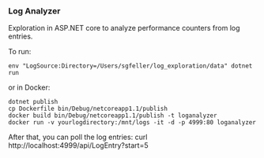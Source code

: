 ### Log Analyzer
Exploration in ASP.NET core to analyze performance counters from log entries.

To run:

	env "LogSource:Directory=/Users/sgfeller/log_exploration/data" dotnet run

or in Docker:

	dotnet publish
	cp Dockerfile bin/Debug/netcoreapp1.1/publish
	docker build bin/Debug/netcoreapp1.1/publish -t loganalyzer
	docker run -v yourlogdirectory:/mnt/logs -it -d -p 4999:80 loganalyzer

After that, you can poll the log entries:
	curl http://localhost:4999/api/LogEntry?start=5

